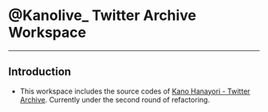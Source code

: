 # @Kanolive_ Twitter Archive Workspace

---

## Introduction

- This workspace includes the source codes of [Kano Hanayori - Twitter Archive](https://github.com/Nick-Lrc/kano_hanayori_twitter). Currently under the second round of refactoring.
